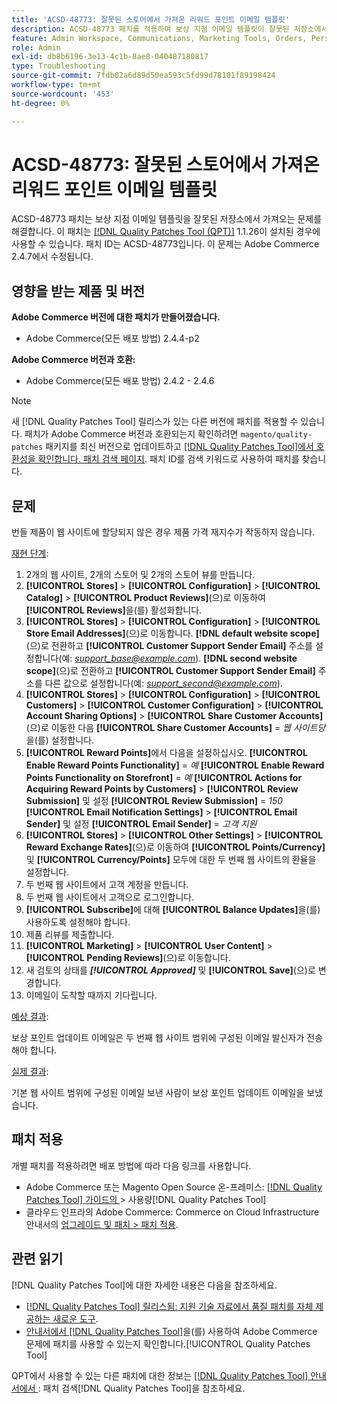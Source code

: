 ```yaml
---
title: 'ACSD-48773: 잘못된 스토어에서 가져온 리워드 포인트 이메일 템플릿'
description: ACSD-48773 패치를 적용하여 보상 지점 이메일 템플릿이 잘못된 저장소에서 가져간 Adobe Commerce 문제를 수정합니다.
feature: Admin Workspace, Communications, Marketing Tools, Orders, Personalization, Rewards
role: Admin
exl-id: db8b6196-3e13-4c1b-8ae8-040487180817
type: Troubleshooting
source-git-commit: 7fdb02a6d89d50ea593c5fd99d78101f89198424
workflow-type: tm+mt
source-wordcount: '453'
ht-degree: 0%

---
```


# ACSD-48773: 잘못된 스토어에서 가져온 리워드 포인트 이메일 템플릿

ACSD-48773 패치는 보상 지점 이메일 템플릿을 잘못된 저장소에서 가져오는 문제를 해결합니다. 이 패치는 [[!DNL Quality Patches Tool (QPT)]](https://experienceleague.adobe.com/ko/docs/commerce-operations/tools/quality-patches-tool/quality-patches-tool-to-self-serve-quality-patches) 1.1.26이 설치된 경우에 사용할 수 있습니다. 패치 ID는 ACSD-48773입니다. 이 문제는 Adobe Commerce 2.4.7에서 수정됩니다.

## 영향을 받는 제품 및 버전

**Adobe Commerce 버전에 대한 패치가 만들어졌습니다.**

* Adobe Commerce(모든 배포 방법) 2.4.4-p2

**Adobe Commerce 버전과 호환:**

* Adobe Commerce(모든 배포 방법) 2.4.2 - 2.4.6

>[!NOTE]
>
>새 [!DNL Quality Patches Tool] 릴리스가 있는 다른 버전에 패치를 적용할 수 있습니다. 패치가 Adobe Commerce 버전과 호환되는지 확인하려면 `magento/quality-patches` 패키지를 최신 버전으로 업데이트하고 [[!DNL Quality Patches Tool]에서 호환성을 확인합니다. 패치 검색 페이지](https://experienceleague.adobe.com/tools/commerce-quality-patches/index.html?lang=ko). 패치 ID를 검색 키워드로 사용하여 패치를 찾습니다.

## 문제

번들 제품이 웹 사이트에 할당되지 않은 경우 제품 가격 재지수가 작동하지 않습니다.

<u>재현 단계</u>:

1. 2개의 웹 사이트, 2개의 스토어 및 2개의 스토어 뷰를 만듭니다.
1. **[!UICONTROL Stores]** > **[!UICONTROL Configuration]** > **[!UICONTROL Catalog]** > **[!UICONTROL Product Reviews]**(으)로 이동하여 **[!UICONTROL Reviews]**&#x200B;을(를) 활성화합니다.
1. **[!UICONTROL Stores]** > **[!UICONTROL Configuration]** > **[!UICONTROL Store Email Addresses]**(으)로 이동합니다.
**[!DNL default website scope]**(으)로 전환하고 **[!UICONTROL Customer Support Sender Email]** 주소를 설정합니다(예: *support_base@example.com*).
**[!DNL second website scope]**(으)로 전환하고 **[!UICONTROL Customer Support Sender Email]** 주소를 다른 값으로 설정합니다(예: *support_second@example.com*).
1. **[!UICONTROL Stores]** > **[!UICONTROL Configuration]** > **[!UICONTROL Customers]** > **[!UICONTROL Customer Configuration]** > **[!UICONTROL Account Sharing Options]** > **[!UICONTROL Share Customer Accounts]**(으)로 이동한 다음 **[!UICONTROL Share Customer Accounts]** = *웹 사이트당*&#x200B;을(를) 설정합니다.
1. **[!UICONTROL Reward Points]**&#x200B;에서 다음을 설정하십시오.
   **[!UICONTROL Enable Reward Points Functionality]** = *예*
   **[!UICONTROL Enable Reward Points Functionality on Storefront]** = *예*
   **[!UICONTROL Actions for Acquiring Reward Points by Customers]** > **[!UICONTROL Review Submission]** 및 설정 **[!UICONTROL Review Submission]** = *150*
   **[!UICONTROL Email Notification Settings]** > **[!UICONTROL Email Sender]** 및 설정 **[!UICONTROL Email Sender]** = *고객 지원*
1. **[!UICONTROL Stores]** > **[!UICONTROL Other Settings]** > **[!UICONTROL Reward Exchange Rates]**(으)로 이동하여 **[!UICONTROL Points/Currency]** 및 **[!UICONTROL Currency/Points]** 모두에 대한 두 번째 웹 사이트의 환율을 설정합니다.
1. 두 번째 웹 사이트에서 고객 계정을 만듭니다.
1. 두 번째 웹 사이트에서 고객으로 로그인합니다.
1. **[!UICONTROL Subscribe]**&#x200B;에 대해 **[!UICONTROL Balance Updates]**&#x200B;을(를) 사용하도록 설정해야 합니다.
1. 제품 리뷰를 제출합니다.
1. **[!UICONTROL Marketing]** > **[!UICONTROL User Content]** > **[!UICONTROL Pending Reviews]**(으)로 이동합니다.
1. 새 검토의 상태를 ***[!UICONTROL Approved]*** 및 **[!UICONTROL Save]**(으)로 변경합니다.
1. 이메일이 도착할 때까지 기다립니다.

<u>예상 결과</u>:

보상 포인트 업데이트 이메일은 두 번째 웹 사이트 범위에 구성된 이메일 발신자가 전송해야 합니다.

<u>실제 결과</u>:

기본 웹 사이트 범위에 구성된 이메일 보낸 사람이 보상 포인트 업데이트 이메일을 보냈습니다.

## 패치 적용

개별 패치를 적용하려면 배포 방법에 따라 다음 링크를 사용합니다.

* Adobe Commerce 또는 Magento Open Source 온-프레미스: [[!DNL Quality Patches Tool]  가이드의 ](/help/tools/quality-patches-tool/usage.md)> 사용량[!DNL Quality Patches Tool]
* 클라우드 인프라의 Adobe Commerce: Commerce on Cloud Infrastructure 안내서의 [업그레이드 및 패치 > 패치 적용](https://experienceleague.adobe.com/docs/commerce-cloud-service/user-guide/develop/upgrade/apply-patches.html?lang=ko).

## 관련 읽기

[!DNL Quality Patches Tool]에 대한 자세한 내용은 다음을 참조하세요.

* [[!DNL Quality Patches Tool] 릴리스됨: 지원 기술 자료에서 품질 패치를 자체 제공하는 새로운 도구](https://experienceleague.adobe.com/ko/docs/commerce-operations/tools/quality-patches-tool/quality-patches-tool-to-self-serve-quality-patches).
* [ 안내서에서  [!DNL Quality Patches Tool]](/help/tools/quality-patches-tool/patches-available-in-qpt/check-patch-for-magento-issue-with-magento-quality-patches.md)을(를) 사용하여 Adobe Commerce 문제에 패치를 사용할 수 있는지 확인합니다.[!UICONTROL Quality Patches Tool]


QPT에서 사용할 수 있는 다른 패치에 대한 정보는 [[!DNL Quality Patches Tool] 안내서에서 ](https://experienceleague.adobe.com/tools/commerce-quality-patches/index.html?lang=ko): 패치 검색[!DNL Quality Patches Tool]을 참조하세요.
